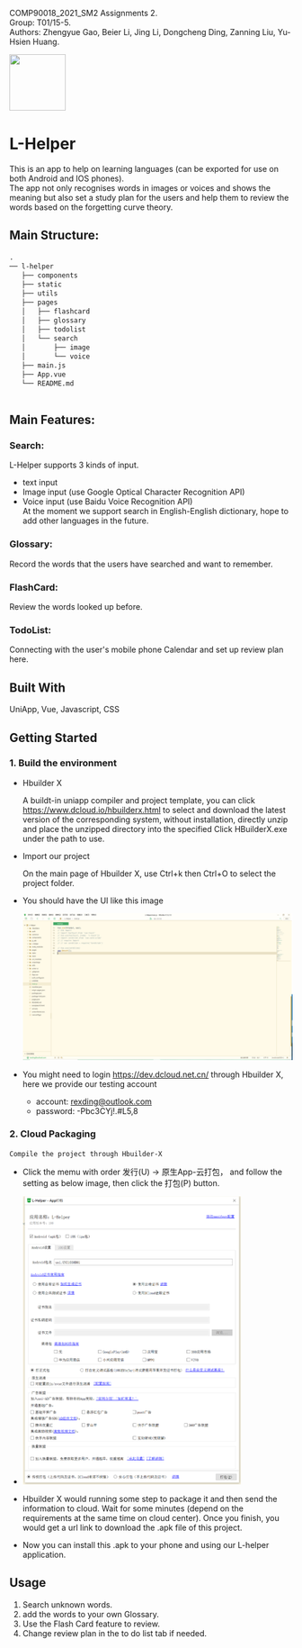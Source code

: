 COMP90018_2021_SM2 Assignments 2.  
Group: T01/15-5.   
Authors: Zhengyue Gao, Beier Li, Jing Li, Dongcheng Ding, Zanning Liu, Yu-Hsien Huang. 

<img src=./blob/main/static/icons/logo.png width="100" height="100">

# L-Helper

This is an app to help on learning languages (can be exported for use on both Android and IOS phones).     
The app not only recognises words in images or voices and shows the meaning but also set a study plan for the users and help them to review the words based on the forgetting curve theory.  


## Main Structure:

```
.
── l-helper 
   ├── components   
   ├── static   
   ├── utils   
   ├── pages   
   │   ├── flashcard   
   │   ├── glossary   
   │   ├── todolist   
   │   └── search   
   │       ├── image
   │       └── voice
   ├── main.js   
   ├── App.vue   
   └── README.md
   
```

## Main Features:

### Search:
L-Helper supports 3 kinds of input.  
  * text input
  * Image input (use Google Optical Character Recognition API)
  * Voice input (use Baidu Voice Recognition API)   
At the moment we support search in English-English dictionary, hope to add other languages in the future.

### Glossary:
Record the words that the users have searched and want to remember.

### FlashCard:
Review the words looked up before.

### TodoList:
Connecting with the user's mobile phone Calendar and set up review plan here.


## Built With

UniApp, Vue, Javascript, CSS

## Getting Started

### 1. Build the environment

* Hbuilder X

  A buildt-in uniapp compiler and project template, you can click https://www.dcloud.io/hbuilderx.html to select and download the latest version of the corresponding system, without installation, directly unzip and place the unzipped directory into the specified Click HBuilderX.exe under the path to use.

* Import our project

  On the main page of Hbuilder X, use Ctrl+k then Ctrl+O to select the project folder. 

* You should have the UI like this image

  <img src=".\readmeImage\image-20211105165635217.png" alt="image-20211105170104348" style="zoom:50%;" />

* You might need to login https://dev.dcloud.net.cn/ through Hbuilder X, here we provide our testing account

  * account: rexding@outlook.com
  * password: -Pbc3CYj!.#L5,8

### 2. Cloud Packaging

 	Compile the project through Hbuilder-X

* Click the memu with order 发行(U) -> 原生App-云打包， and follow the setting as below image, then click the 打包(P) button. 

* <img src=".\readmeImage\image-20211105170104348.png" alt="image-20211105170104348" style="zoom:50%;" />

* Hbuilder X would running some step to package it and then send the information to cloud. Wait for some minutes (depend on the requirements at the same time on cloud center). Once you finish, you would get a url link to download the .apk file of this project.

* Now you can install this .apk to your phone and using our L-helper application.

  

## Usage

1. Search unknown words.
2. add the words to your own Glossary.
3. Use the Flash Card feature to review.
4. Change review plan in the to do list tab if needed.



